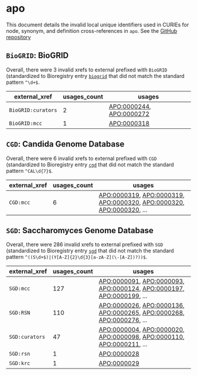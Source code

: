 # apo

This document details the invalid local unique identifiers used in CURIEs
for node, synonym, and definition cross-references in `apo`. See the [GitHub repository](https://github.com/obophenotype/ascomycete-phenotype-ontology)


## `BioGRID`: BioGRID

Overall, there were 3 invalid
xrefs to external prefixed with `BioGRID` (standardized to Bioregistry
entry [`biogrid`]((https://bioregistry.io/biogrid)) that
did not match the standard pattern `^\d+$`.

| external_xref      |   usages_count | usages                                                                                               |
|--------------------|----------------|------------------------------------------------------------------------------------------------------|
| `BioGRID:curators` |              2 | [APO:0000244](https://bioregistry.io/APO:0000244), [APO:0000272](https://bioregistry.io/APO:0000272) |
| `BioGRID:mcc`      |              1 | [APO:0000318](https://bioregistry.io/APO:0000318)                                                    |

## `CGD`: Candida Genome Database

Overall, there were 6 invalid
xrefs to external prefixed with `CGD` (standardized to Bioregistry
entry [`cgd`]((https://bioregistry.io/cgd)) that
did not match the standard pattern `^CAL\d{7}$`.

| external_xref   |   usages_count | usages                                                                                                                                                                                                                                                             |
|-----------------|----------------|--------------------------------------------------------------------------------------------------------------------------------------------------------------------------------------------------------------------------------------------------------------------|
| `CGD:mcc`       |              6 | [APO:0000319](https://bioregistry.io/APO:0000319), [APO:0000319](https://bioregistry.io/APO:0000319), [APO:0000320](https://bioregistry.io/APO:0000320), [APO:0000320](https://bioregistry.io/APO:0000320), [APO:0000320](https://bioregistry.io/APO:0000320), ... |

## `SGD`: Saccharomyces Genome Database

Overall, there were 286 invalid
xrefs to external prefixed with `SGD` (standardized to Bioregistry
entry [`sgd`]((https://bioregistry.io/sgd)) that
did not match the standard pattern `^((S\d+$)|(Y[A-Z]{2}\d{3}[a-zA-Z](\-[A-Z])?))$`.

| external_xref   |   usages_count | usages                                                                                                                                                                                                                                                             |
|-----------------|----------------|--------------------------------------------------------------------------------------------------------------------------------------------------------------------------------------------------------------------------------------------------------------------|
| `SGD:mcc`       |            127 | [APO:0000091](https://bioregistry.io/APO:0000091), [APO:0000093](https://bioregistry.io/APO:0000093), [APO:0000124](https://bioregistry.io/APO:0000124), [APO:0000197](https://bioregistry.io/APO:0000197), [APO:0000199](https://bioregistry.io/APO:0000199), ... |
| `SGD:RSN`       |            110 | [APO:0000026](https://bioregistry.io/APO:0000026), [APO:0000136](https://bioregistry.io/APO:0000136), [APO:0000265](https://bioregistry.io/APO:0000265), [APO:0000268](https://bioregistry.io/APO:0000268), [APO:0000276](https://bioregistry.io/APO:0000276), ... |
| `SGD:curators`  |             47 | [APO:0000004](https://bioregistry.io/APO:0000004), [APO:0000020](https://bioregistry.io/APO:0000020), [APO:0000098](https://bioregistry.io/APO:0000098), [APO:0000110](https://bioregistry.io/APO:0000110), [APO:0000211](https://bioregistry.io/APO:0000211), ... |
| `SGD:rsn`       |              1 | [APO:0000028](https://bioregistry.io/APO:0000028)                                                                                                                                                                                                                  |
| `SGD:krc`       |              1 | [APO:0000029](https://bioregistry.io/APO:0000029)                                                                                                                                                                                                                  |

